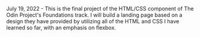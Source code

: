 July 19, 2022 - This is the final project of the HTML/CSS component of The Odin Project's Foundations track. I will build a landing page based on a design they have provided by utilizing all of the HTML and CSS I have learned so far, with an emphasis on flexbox.